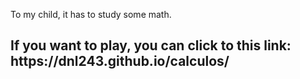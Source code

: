 To my child, it has to study some math.
<h2>If you want to play, you can click to this link: https://dnl243.github.io/calculos/</h2>

